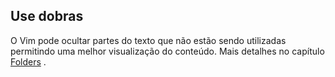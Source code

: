 Use dobras
----------

O Vim pode ocultar partes do texto que não estão sendo utilizadas
permitindo uma melhor visualização do conteúdo. Mais detalhes no
capítulo [Folders](../capitulo_4/folders.md) .
